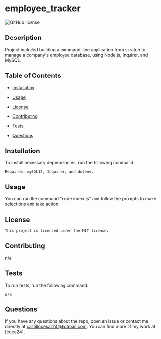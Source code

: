 # employee_tracker

  ![GitHub license](https://img.shields.io/badge/license-MIT-blue.svg)

  ## Description
  
  Project included building a command-line application from scratch to manage a company's employee database, using Node.js, Inquirer, and MySQL.
  
  ## Table of Contents 
  
  * [Installation](#installation)
  
  * [Usage](#usage)
  
  * [License](#license)
  
  * [Contributing](#contributing)
  
  * [Tests](#tests)
  
  * [Questions](#questions)
  
  ## Installation
  
  To install necessary dependencies, run the following command:
  
  ```
  Requires: mySQL12, Inquirer, and dotenv.
  ```
  
  ## Usage
  
  You can run the command "node index.js" and follow the prompts to make selections and take action.
  
  ## License
    
    This project is licensed under the MIT license.
  
  ## Contributing
  
  n/a
  
  ## Tests
  
  To run tests, run the following command:
  
  ```
  n/a
  ```
  
  ## Questions
  
  If you have any questions about the repo, open an issue or contact me directly at castillocesar24@hotmail.com. You can find more of my work at [ceca24].
